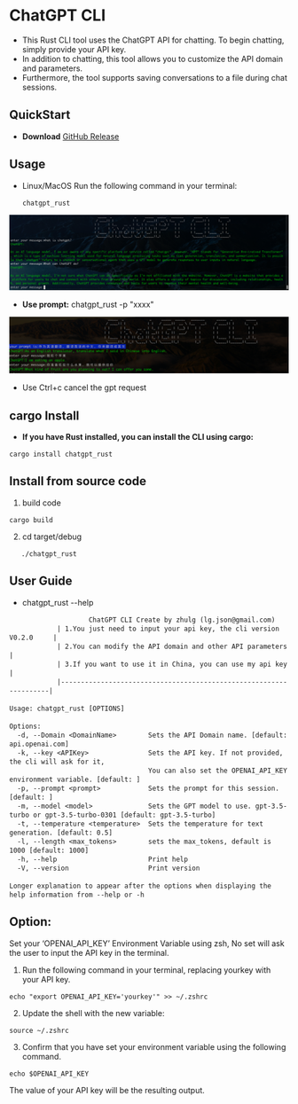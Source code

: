 # ChatGPT CLI

- This Rust CLI tool uses the ChatGPT API for chatting. To begin chatting, simply provide your API key.
- In addition to chatting, this tool allows you to customize the API domain and parameters.
- Furthermore, the tool supports saving conversations to a file during chat sessions.


## QuickStart
- **Download** [GitHub Release](https://github.com/zhulg/ChatGPT_CLI_Rust/releases)

## Usage

- Linux/MacOS Run the following command in your terminal:

  ```
  chatgpt_rust
  ```
![](./img/chatgpt_cli.png)

- **Use prompt:** chatgpt_rust -p "xxxx"

![](./img/prompt.png)


- Use Ctrl+c cancel the gpt request



## cargo Install

- **If you have Rust installed, you can install the CLI using cargo:**

```
cargo install chatgpt_rust
```


## Install from source code

  1. build code
```
cargo build
```
  2. cd target/debug

```
   ./chatgpt_rust
```



## User Guide


- chatgpt_rust --help

```
                    ChatGPT CLI Create by zhulg (lg.json@gmail.com)
            | 1.You just need to input your api key, the cli version V0.2.0     |
            | 2.You can modify the API domain and other API parameters          |
            | 3.If you want to use it in China, you can use my api key          |
            |-------------------------------------------------------------------|

Usage: chatgpt_rust [OPTIONS]

Options:
  -d, --Domain <DomainName>        Sets the API Domain name. [default: api.openai.com]
  -k, --key <APIKey>               Sets the API key. If not provided, the cli will ask for it,
                                   You can also set the OPENAI_API_KEY environment variable. [default: ]
  -p, --prompt <prompt>            Sets the prompt for this session. [default: ]
  -m, --model <model>              Sets the GPT model to use. gpt-3.5-turbo or gpt-3.5-turbo-0301 [default: gpt-3.5-turbo]
  -t, --temperature <temperature>  Sets the temperature for text generation. [default: 0.5]
  -l, --length <max_tokens>        sets the max_tokens, default is 1000 [default: 1000]
  -h, --help                       Print help
  -V, --version                    Print version

Longer explanation to appear after the options when displaying the help information from --help or -h

```

## Option:
 Set your ‘OPENAI_API_KEY’ Environment Variable using zsh,  No set will ask the user to input the API key in the terminal.

1. Run the following command in your terminal, replacing yourkey with your API key.

```
echo "export OPENAI_API_KEY='yourkey'" >> ~/.zshrc

```
2. Update the shell with the new variable:

```
source ~/.zshrc
```
3. Confirm that you have set your environment variable using the following command.

```
echo $OPENAI_API_KEY
```
The value of your API key will be the resulting output.

